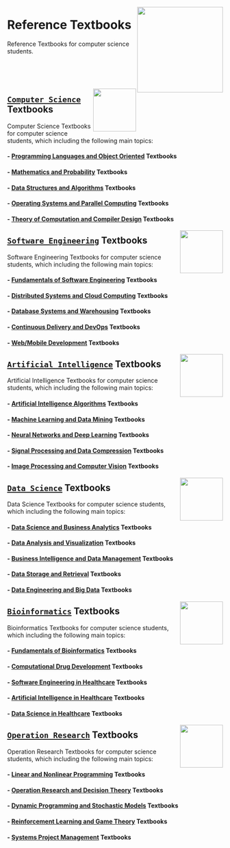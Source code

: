 <img align="right" width="200" src="https://github.com/cs-MohamedAyman/cs-MohamedAyman/blob/main/repos-logos/reference-textbooks.jpg"></img>

# Reference Textbooks
Reference Textbooks for computer science students.

<br><br><br>

<img align="right" width="100" height="100" src="https://github.com/cs-MohamedAyman/cs-MohamedAyman/blob/main/repos-logos/computer-science-department.jpg">

## [`Computer Science`](https://github.com/cs-MohamedAyman/Hands-On-Experience/blob/master/Reference-Textbooks/Computer-Science/README.md) Textbooks
Computer Science Textbooks for computer science students, which including the following main topics:

#### - [Programming Languages and Object Oriented](https://github.com/cs-MohamedAyman/Hands-On-Experience/blob/master/Reference-Textbooks/Computer-Science/README.md) Textbooks
#### - [Mathematics and Probability](https://github.com/cs-MohamedAyman/Hands-On-Experience/blob/master/Reference-Textbooks/Computer-Science/README.md) Textbooks
#### - [Data Structures and Algorithms](https://github.com/cs-MohamedAyman/Hands-On-Experience/blob/master/Reference-Textbooks/Computer-Science/README.md) Textbooks
#### - [Operating Systems and Parallel Computing](https://github.com/cs-MohamedAyman/Hands-On-Experience/blob/master/Reference-Textbooks/Computer-Science/README.md) Textbooks
#### - [Theory of Computation and Compiler Design](https://github.com/cs-MohamedAyman/Hands-On-Experience/blob/master/Reference-Textbooks/Computer-Science/README.md) Textbooks

<img align="right" width="100" height="100" src="https://github.com/cs-MohamedAyman/cs-MohamedAyman/blob/main/repos-logos/software-engineering-department.jpg">

## [`Software Engineering`](https://github.com/cs-MohamedAyman/Hands-On-Experience/blob/master/Reference-Textbooks/Software-Engineering/README.md) Textbooks
Software Engineering Textbooks for computer science students, which including the following main topics:

#### - [Fundamentals of Software Engineering](https://github.com/cs-MohamedAyman/Hands-On-Experience/blob/master/Reference-Textbooks/Software-Engineering/README.md) Textbooks
#### - [Distributed Systems and Cloud Computing](https://github.com/cs-MohamedAyman/Hands-On-Experience/blob/master/Reference-Textbooks/Software-Engineering/README.md) Textbooks
#### - [Database Systems and Warehousing](https://github.com/cs-MohamedAyman/Hands-On-Experience/blob/master/Reference-Textbooks/Software-Engineering/README.md) Textbooks
#### - [Continuous Delivery and DevOps](https://github.com/cs-MohamedAyman/Hands-On-Experience/blob/master/Reference-Textbooks/Software-Engineering/README.md) Textbooks
#### - [Web/Mobile Development](https://github.com/cs-MohamedAyman/Hands-On-Experience/blob/master/Reference-Textbooks/Software-Engineering/README.md) Textbooks

<img align="right" width="100" height="100" src="https://github.com/cs-MohamedAyman/cs-MohamedAyman/blob/main/repos-logos/artificial-intelligence-department.jpg">

## [`Artificial Intelligence`](https://github.com/cs-MohamedAyman/Hands-On-Experience/blob/master/Reference-Textbooks/Artificial-Intelligence/README.md) Textbooks
Artificial Intelligence Textbooks for computer science students, which including the following main topics:

#### - [Artificial Intelligence Algorithms](https://github.com/cs-MohamedAyman/Hands-On-Experience/blob/master/Reference-Textbooks/Artificial-Intelligence/README.md) Textbooks
#### - [Machine Learning and Data Mining](https://github.com/cs-MohamedAyman/Hands-On-Experience/blob/master/Reference-Textbooks/Artificial-Intelligence/README.md) Textbooks
#### - [Neural Networks and Deep Learning](https://github.com/cs-MohamedAyman/Hands-On-Experience/blob/master/Reference-Textbooks/Artificial-Intelligence/README.md) Textbooks
#### - [Signal Processing and Data Compression](https://github.com/cs-MohamedAyman/Hands-On-Experience/blob/master/Reference-Textbooks/Artificial-Intelligence/README.md) Textbooks
#### - [Image Processing and Computer Vision](https://github.com/cs-MohamedAyman/Hands-On-Experience/blob/master/Reference-Textbooks/Artificial-Intelligence/README.md) Textbooks

<img align="right" width="100" height="100" src="https://github.com/cs-MohamedAyman/cs-MohamedAyman/blob/main/repos-logos/data-science-department.jpg">

## [`Data Science`](https://github.com/cs-MohamedAyman/Hands-On-Experience/blob/master/Reference-Textbooks/Data-Science/README.md) Textbooks
Data Science Textbooks for computer science students, which including the following main topics:

#### - [Data Science and Business Analytics](https://github.com/cs-MohamedAyman/Hands-On-Experience/blob/master/Reference-Textbooks/Data-Science/README.md) Textbooks
#### - [Data Analysis and Visualization](https://github.com/cs-MohamedAyman/Hands-On-Experience/blob/master/Reference-Textbooks/Data-Science/README.md) Textbooks
#### - [Business Intelligence and Data Management](https://github.com/cs-MohamedAyman/Hands-On-Experience/blob/master/Reference-Textbooks/Data-Science/README.md) Textbooks
#### - [Data Storage and Retrieval](https://github.com/cs-MohamedAyman/Hands-On-Experience/blob/master/Reference-Textbooks/Data-Science/README.md) Textbooks
#### - [Data Engineering and Big Data](https://github.com/cs-MohamedAyman/Hands-On-Experience/blob/master/Reference-Textbooks/Data-Science/README.md) Textbooks

<img align="right" width="100" height="100" src="https://github.com/cs-MohamedAyman/cs-MohamedAyman/blob/main/repos-logos/bioinformatics-department.jpg">

## [`Bioinformatics`](https://github.com/cs-MohamedAyman/Hands-On-Experience/blob/master/Reference-Textbooks/Bioinformatics/README.md) Textbooks
Bioinformatics Textbooks for computer science students, which including the following main topics:

#### - [Fundamentals of Bioinformatics](https://github.com/cs-MohamedAyman/Hands-On-Experience/blob/master/Reference-Textbooks/Bioinformatics/README.md) Textbooks
#### - [Computational Drug Development](https://github.com/cs-MohamedAyman/Hands-On-Experience/blob/master/Reference-Textbooks/Bioinformatics/README.md) Textbooks
#### - [Software Engineering in Healthcare](https://github.com/cs-MohamedAyman/Hands-On-Experience/blob/master/Reference-Textbooks/Bioinformatics/README.md) Textbooks
#### - [Artificial Intelligence in Healthcare](https://github.com/cs-MohamedAyman/Hands-On-Experience/blob/master/Reference-Textbooks/Bioinformatics/README.md) Textbooks
#### - [Data Science in Healthcare](https://github.com/cs-MohamedAyman/Hands-On-Experience/blob/master/Reference-Textbooks/Bioinformatics/README.md) Textbooks

<img align="right" width="100" height="100" src="https://github.com/cs-MohamedAyman/cs-MohamedAyman/blob/main/repos-logos/operation-research-department.jpg">

## [`Operation Research`](https://github.com/cs-MohamedAyman/Hands-On-Experience/blob/master/Reference-Textbooks/Operation-Research/README.md) Textbooks
Operation Research Textbooks for computer science students, which including the following main topics:

#### - [Linear and Nonlinear Programming](https://github.com/cs-MohamedAyman/Hands-On-Experience/blob/master/Reference-Textbooks/Operation-Research/README.md) Textbooks
#### - [Operation Research and Decision Theory](https://github.com/cs-MohamedAyman/Hands-On-Experience/blob/master/Reference-Textbooks/Operation-Research/README.md) Textbooks
#### - [Dynamic Programming and Stochastic Models](https://github.com/cs-MohamedAyman/Hands-On-Experience/blob/master/Reference-Textbooks/Operation-Research/README.md) Textbooks
#### - [Reinforcement Learning and Game Theory](https://github.com/cs-MohamedAyman/Hands-On-Experience/blob/master/Reference-Textbooks/Operation-Research/README.md) Textbooks
#### - [Systems Project Management](https://github.com/cs-MohamedAyman/Hands-On-Experience/blob/master/Reference-Textbooks/Operation-Research/README.md) Textbooks
